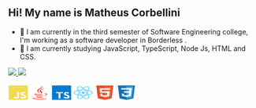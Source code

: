 ## Hi! My name is Matheus Corbellini


- 🔭 I am currently in the third semester of Software Engineering college, I'm working as a software developer in Borderless .
- 🌱 I am currently studying JavaScript, TypeScript, Node Js, HTML and CSS.

<div>
  <a href="https://github.com/matheus-corbellini">
    <img height="180em" src="https://github-readme-stats.vercel.app/api?username=matheus-corbellini&show_icons=true&theme=white&include_all_commits=true&count_private=true&cache_seconds=1800" />
    <img height="180em" src="https://github-readme-stats.vercel.app/api/top-langs/?username=matheus-corbellini&layout=compact&langs_count=8&theme=white" />
  </a>
</div>



<div style="display: inline_block"><br>
  <img align="center" alt="Matheus-Js" height="30" width="40" src="https://raw.githubusercontent.com/devicons/devicon/master/icons/javascript/javascript-plain.svg">
  <img align="center" alt="Matheus-J" height="30" width="40" src="https://raw.githubusercontent.com/devicons/devicon/master/icons/java/java-plain.svg">
  <img align="center" alt="Matheus-Ts" height="30" width="40" src="https://raw.githubusercontent.com/devicons/devicon/master/icons/typescript/typescript-plain.svg">
  <img align="center" alt="Matheus-React" height="30" width="40" src="https://raw.githubusercontent.com/devicons/devicon/master/icons/react/react-original.svg">
  <img align="center" alt="Matheus-HTML" height="30" width="40" src="https://raw.githubusercontent.com/devicons/devicon/master/icons/html5/html5-original.svg">
  <img align="center" alt="Matheus-CSS" height="30" width="40" src="https://raw.githubusercontent.com/devicons/devicon/master/icons/css3/css3-original.svg">
</div>

